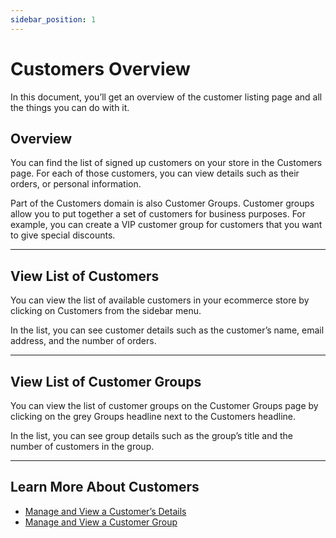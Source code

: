 ```yaml
---
sidebar_position: 1
---
```


# Customers Overview

In this document, you’ll get an overview of the customer listing page and all the things you can do with it.

## Overview

You can find the list of signed up customers on your store in the Customers page. For each of those customers, you can view details such as their orders, or personal information.

Part of the Customers domain is also Customer Groups. Customer groups allow you to put together a set of customers for business purposes. For example, you can create a VIP customer group for customers that you want to give special discounts.

---

## View List of Customers

You can view the list of available customers in your ecommerce store by clicking on Customers from the sidebar menu.

In the list, you can see customer details such as the customer’s name, email address, and the number of orders.

---

## View List of Customer Groups

You can view the list of customer groups on the Customer Groups page by clicking on the grey Groups headline next to the Customers headline.

In the list, you can see group details such as the group’s title and the number of customers in the group.

---

## Learn More About Customers

- [Manage and View a Customer’s Details](./manage.md)
- [Manage and View a Customer Group](./groups.md)
